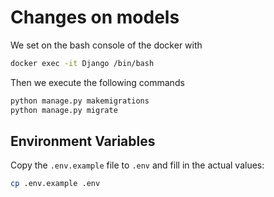 # Changes on models

We set on the bash console of the docker with

```bash
docker exec -it Django /bin/bash
```

Then we execute the following commands


```bash
python manage.py makemigrations
python manage.py migrate
```

## Environment Variables

Copy the `.env.example` file to `.env` and fill in the actual values:

```bash
cp .env.example .env
```
